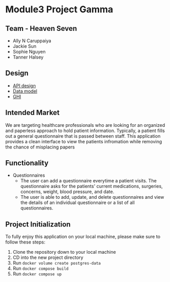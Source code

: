 # Module3 Project Gamma

## Team - Heaven Seven

* Ally N Caruppaiya
* Jackie Sun
* Sophie Nguyen
* Tanner Halsey

## Design

- [API design](docs/apis.md)
- [Data model](docs/data-model.md)
- [GHI](docs/ghi.md)

## Intended Market
We are targeting healthcare professionals who are looking for an organized and paperless approach to hold patient information.
Typically, a patient fills out a general questionnaire that is passed between staff. This application provides a clean interface to view the patients infromation while removing the chance of misplacing papers

## Functionality
* Questionnaires
  * The user can add a questionnaire everytime a patient visits. The questionnaire asks for the patients' current medications, surgeries, concerns, weight, blood pressure, and date.
  * The user is able to add, update, and delete questionnaires and view the details of an individual questionnaire or a list of all questionnaires.


## Project Initialization
To fully enjoy this application on your local machine, please make sure to follow these steps:
1. Clone the repository down to your local machine
2. CD into the new project directory
3. Run `docker volume create postgres-data`
4. Run `docker compose build`
5. Run `docker compose up`
